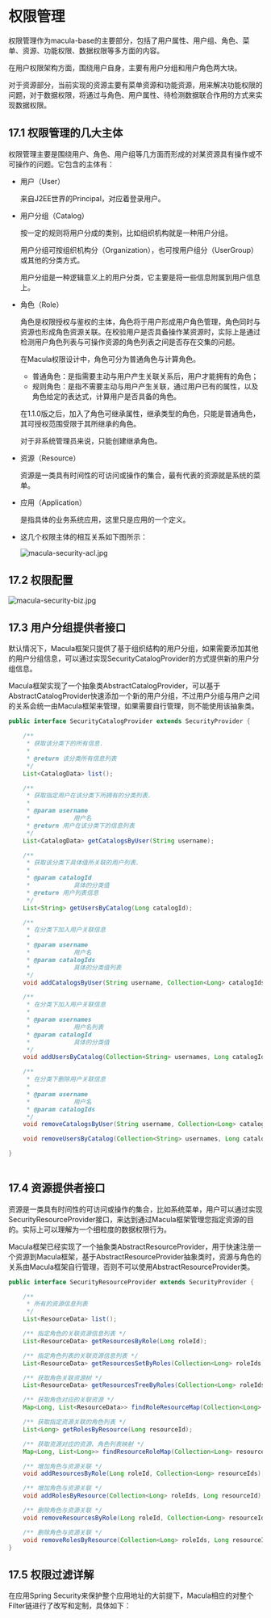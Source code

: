 # 权限管理

权限管理作为macula-base的主要部分，包括了用户属性、用户组、角色、菜单、资源、功能权限、数据权限等多方面的内容。

在用户权限架构方面，围绕用户自身，主要有用户分组和用户角色两大块。

对于资源部分，当前实现的资源主要有菜单资源和功能资源，用来解决功能权限的问题，对于数据权限，将通过与角色、用户属性、待检测数据联合作用的方式来实现数据权限。

## 17.1 权限管理的几大主体

权限管理主要是围绕用户、角色、用户组等几方面而形成的对某资源具有操作或不可操作的问题。它包含的主体有：

* 用户（User）

    来自J2EE世界的Principal，对应着登录用户。
    
* 用户分组（Catalog）

    按一定的规则将用户分成的类别，比如组织机构就是一种用户分组。
    
    用户分组可按组织机构分（Organization），也可按用户组分（UserGroup）或其他的分类方式。
    
    用户分组是一种逻辑意义上的用户分类，它主要是将一些信息附属到用户信息上。
    
* 角色（Role）

    角色是权限授权与鉴权的主体，角色将于用户形成用户角色管理，角色同时与资源也形成角色资源关联。在校验用户是否具备操作某资源时，实际上是通过检测用户角色列表与可操作资源的角色列表之间是否存在交集的问题。

    在Macula权限设计中，角色可分为普通角色与计算角色。
    
    * 普通角色：是指需要主动与用户产生关联关系后，用户才能拥有的角色；
    * 规则角色：是指不需要主动与用户产生关联，通过用户已有的属性，以及角色给定的表达式，计算用户是否具备的角色。
    
    在1.1.0版之后，加入了角色可继承属性，继承类型的角色，只能是普通角色，其可授权范围受限于其所继承的角色。

    对于非系统管理员来说，只能创建继承角色。
    
* 资源（Resource）

    资源是一类具有时间性的可访问或操作的集合，最有代表的资源就是系统的菜单。
    
* 应用（Application）

    是指具体的业务系统应用，这里只是应用的一个定义。
    
* 这几个权限主体的相互关系如下图所示：

    ![macula-security-acl.jpg](../images/chapter3/macula-security-acl.jpg "macula-security-acl.jpg")
    
## 17.2 权限配置

![macula-security-biz.jpg](../images/chapter3/macula-security-biz.jpg "macula-security-biz.jpg")

## 17.3 用户分组提供者接口

默认情况下，Macula框架只提供了基于组织结构的用户分组，如果需要添加其他的用户分组信息，可以通过实现SecurityCatalogProvider的方式提供新的用户分组信息。

Macula框架实现了一个抽象类AbstractCatalogProvider，可以基于AbstractCatalogProvider快速添加一个新的用户分组，不过用户分组与用户之间的关系会统一由Macula框架来管理，如果需要自行管理，则不能使用该抽象类。

```java
public interface SecurityCatalogProvider extends SecurityProvider {

	/**
	 * 获取该分类下的所有信息.
	 * 
	 * @return 该分类所有信息列表
	 */
	List<CatalogData> list();

	/**
	 * 获取指定用户在该分类下所拥有的分类列表.
	 * 
	 * @param username
	 *            用户名
	 * @return 用户在该分类下的信息列表
	 */
	List<CatalogData> getCatalogsByUser(String username);

	/**
	 * 获取该分类下具体值所关联的用户列表.
	 * 
	 * @param catalogId
	 *            具体的分类值
	 * @return 用户列表信息
	 */
	List<String> getUsersByCatalog(Long catalogId);

	/**
	 * 在分类下加入用户关联信息
	 * 
	 * @param username
	 *            用户名
	 * @param catalogIds
	 *            具体的分类值列表
	 */
	void addCatalogsByUser(String username, Collection<Long> catalogIds);

	/**
	 * 在分类下加入用户关联信息
	 * 
	 * @param usernames
	 *            用户名列表
	 * @param catalogId
	 *            具体的分类值
	 */
	void addUsersByCatalog(Collection<String> usernames, Long catalogId);

	/**
	 * 在分类下删除用户关联信息
	 * 
	 * @param username
	 *            用户名
	 * @param catalogIds
	 */
	void removeCatalogsByUser(String username, Collection<Long> catalogIds);

	void removeUsersByCatalog(Collection<String> usernames, Long catalogId);

}    	
    	
```

## 17.4 资源提供者接口

资源是一类具有时间性的可访问或操作的集合，比如系统菜单，用户可以通过实现SecurityResourceProvider接口，来达到通过Macula框架管理您指定资源的目的。实际上可以理解为一个细粒度的数据权限行为。

Macula框架已经实现了一个抽象类AbstractResourceProvider，用于快速注册一个资源到Macula框架，基于AbstractResourceProvider抽象类时，资源与角色的关系由Macula框架自行管理，否则不可以使用AbstractResourceProvider类。

```java
public interface SecurityResourceProvider extends SecurityProvider {

	/**
	 * 所有的资源信息列表
	 */
	List<ResourceData> list();

	/** 指定角色的关联资源信息列表 */
	List<ResourceData> getResourcesByRole(Long roleId);

	/** 指定角色列表的关联资源信息列表 */
	List<ResourceData> getResourcesSetByRoles(Collection<Long> roleIds);

	/** 获取角色关联资源树 */
	List<ResourceData> getResourcesTreeByRoles(Collection<Long> roleIds, Long root, int level);

	/** 获取角色对应的关联资源 */
	Map<Long, List<ResourceData>> findRoleResourceMap(Collection<Long> roleIds);

	/** 获取指定资源关联的角色列表 */
	List<Long> getRolesByResource(Long resourceId);

	/** 获取资源对应的资源、角色列表映射 */
	Map<Long, List<Long>> findResourceRoleMap(Collection<Long> resourceIds);

	/** 增加角色与资源关联 */
	void addResourcesByRole(Long roleId, Collection<Long> resourceIds);

	/** 增加角色与资源关联 */
	void addRolesByResource(Collection<Long> roleIds, Long resourceId);

	/** 删除角色与资源关联 */
	void removeResourcesByRole(Long roleId, Collection<Long> resourceIds);

	/** 删除角色与资源关联 */
	void removeRolesByResource(Collection<Long> roleIds, Long resourceId);
}	
```

## 17.5 权限过滤详解

在应用Spring Security来保护整个应用地址的大前提下，Macula相应的对整个Filter链进行了改写和定制，具体如下：



